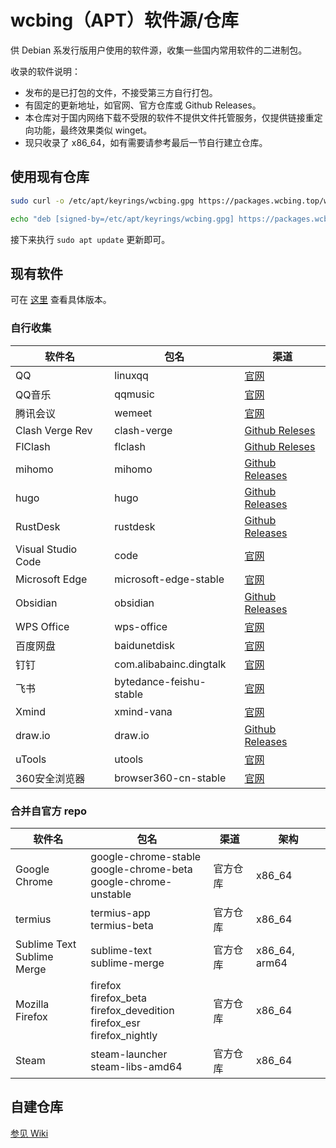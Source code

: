 # wcbing（APT）软件源/仓库

供 Debian 系发行版用户使用的软件源，收集一些国内常用软件的二进制包。

收录的软件说明：
- 发布的是已打包的文件，不接受第三方自行打包。
- 有固定的更新地址，如官网、官方仓库或 Github Releases。
- 本仓库对于国内网络下载不受限的软件不提供文件托管服务，仅提供链接重定向功能，最终效果类似 winget。
- 现只收录了 x86_64，如有需要请参考最后一节自行建立仓库。

## 使用现有仓库

```sh
sudo curl -o /etc/apt/keyrings/wcbing.gpg https://packages.wcbing.top/wcbing.gpg

echo "deb [signed-by=/etc/apt/keyrings/wcbing.gpg] https://packages.wcbing.top/deb /" | sudo tee /etc/apt/sources.list.d/wcbing.list
```

接下来执行 `sudo apt update` 更新即可。


## 现有软件

可在 [这里](https://packages.wcbing.top/deb/version.txt) 查看具体版本。

### 自行收集

|软件名|包名|渠道|
|-|-|-|
|QQ|linuxqq|[官网](https://im.qq.com/linuxqq/)|
|QQ音乐|qqmusic|[官网](https://y.qq.com/download/download.html)|
|腾讯会议|wemeet|[官网](https://meeting.tencent.com/download/)|
|Clash Verge Rev|clash-verge|[Github Releses](https://github.com/clash-verge-rev/clash-verge-rev/releases)|
|FlClash|flclash|[Github Releses](https://github.com/chen08209/FlClash/releases)|
|mihomo|mihomo|[Github Releases](https://github.com/MetaCubeX/mihomo/releases)|
|hugo|hugo|[Github Releases](https://github.com/gohugoio/hugo/releases)|
|RustDesk|rustdesk|[Github Releases](https://github.com/rustdesk/rustdesk/releases)|
|Visual Studio Code|code|[官网](https://code.visualstudio.com)|
|Microsoft Edge|microsoft-edge-stable|[官网](https://www.microsoft.com/en-us/edge/download)|
|Obsidian|obsidian|[Github Releases](https://github.com/obsidianmd/obsidian-releases/releases)|
|WPS Office|wps-office|[官网](https://linux.wps.cn/)|
|百度网盘|baidunetdisk|[官网](https://pan.baidu.com/download)|
|钉钉|com.alibabainc.dingtalk|[官网](https://www.dingtalk.com/download/)|
|飞书|bytedance-feishu-stable|[官网](https://www.feishu.cn/download)|
|Xmind|xmind-vana|[官网](https://xmind.cn/download/)|
|draw.io|draw.io|[Github Releases](https://github.com/jgraph/drawio-desktop/releases)|
|uTools|utools|[官网](https://u.tools/download/)|
|360安全浏览器|browser360-cn-stable|[官网](https://browser.360.net/gc/)|

### 合并自官方 repo

|软件名|包名|渠道|架构|
|-|-|-|-|
|Google Chrome|google-chrome-stable<br />google-chrome-beta<br />google-chrome-unstable|官方仓库|x86_64|
|termius|termius-app<br />termius-beta|官方仓库|x86_64|
|Sublime Text<br />Sublime Merge|sublime-text<br />sublime-merge|官方仓库|x86_64, arm64|
|Mozilla Firefox|firefox<br />firefox_beta<br />firefox_devedition<br />firefox_esr<br />firefox_nightly<br />|官方仓库|x86_64|
|Steam|steam-launcher<br />steam-libs-amd64|官方仓库|x86_64|

## 自建仓库

[参见 Wiki](https://github.com/wcbing/wcbing-apt-repo/wiki/self-hosting)
